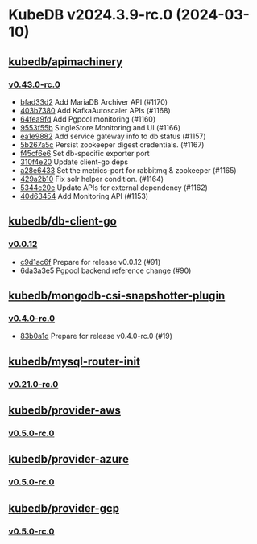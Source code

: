 # KubeDB v2024.3.9-rc.0 (2024-03-10)


## [kubedb/apimachinery](https://github.com/kubedb/apimachinery)

### [v0.43.0-rc.0](https://github.com/kubedb/apimachinery/releases/tag/v0.43.0-rc.0)

- [bfad33d2](https://github.com/kubedb/apimachinery/commit/bfad33d2e) Add MariaDB Archiver API (#1170)
- [403b7380](https://github.com/kubedb/apimachinery/commit/403b7380b) Add KafkaAutoscaler APIs (#1168)
- [64fea9fd](https://github.com/kubedb/apimachinery/commit/64fea9fd1) Add Pgpool monitoring (#1160)
- [9553f55b](https://github.com/kubedb/apimachinery/commit/9553f55ba) SingleStore Monitoring and UI (#1166)
- [ea1e9882](https://github.com/kubedb/apimachinery/commit/ea1e9882d) Add service gateway info to db status (#1157)
- [5b267a5c](https://github.com/kubedb/apimachinery/commit/5b267a5c4) Persist zookeeper digest credentials. (#1167)
- [f45cf6e6](https://github.com/kubedb/apimachinery/commit/f45cf6e65) Set db-specific exporter port
- [310f4e20](https://github.com/kubedb/apimachinery/commit/310f4e20d) Update client-go deps
- [a28e6433](https://github.com/kubedb/apimachinery/commit/a28e6433f) Set the metrics-port for rabbitmq & zookeeper (#1165)
- [429a2b10](https://github.com/kubedb/apimachinery/commit/429a2b10f) Fix solr helper condition. (#1164)
- [5344c20e](https://github.com/kubedb/apimachinery/commit/5344c20e4) Update APIs for external dependency (#1162)
- [40d63454](https://github.com/kubedb/apimachinery/commit/40d634543) Add Monitoring API (#1153)



## [kubedb/db-client-go](https://github.com/kubedb/db-client-go)

### [v0.0.12](https://github.com/kubedb/db-client-go/releases/tag/v0.0.12)

- [c9d1ac6f](https://github.com/kubedb/db-client-go/commit/c9d1ac6f) Prepare for release v0.0.12 (#91)
- [6da3a3e5](https://github.com/kubedb/db-client-go/commit/6da3a3e5) Pgpool backend reference change (#90)



## [kubedb/mongodb-csi-snapshotter-plugin](https://github.com/kubedb/mongodb-csi-snapshotter-plugin)

### [v0.4.0-rc.0](https://github.com/kubedb/mongodb-csi-snapshotter-plugin/releases/tag/v0.4.0-rc.0)

- [83b0a1d](https://github.com/kubedb/mongodb-csi-snapshotter-plugin/commit/83b0a1d) Prepare for release v0.4.0-rc.0 (#19)



## [kubedb/mysql-router-init](https://github.com/kubedb/mysql-router-init)

### [v0.21.0-rc.0](https://github.com/kubedb/mysql-router-init/releases/tag/v0.21.0-rc.0)




## [kubedb/provider-aws](https://github.com/kubedb/provider-aws)

### [v0.5.0-rc.0](https://github.com/kubedb/provider-aws/releases/tag/v0.5.0-rc.0)




## [kubedb/provider-azure](https://github.com/kubedb/provider-azure)

### [v0.5.0-rc.0](https://github.com/kubedb/provider-azure/releases/tag/v0.5.0-rc.0)




## [kubedb/provider-gcp](https://github.com/kubedb/provider-gcp)

### [v0.5.0-rc.0](https://github.com/kubedb/provider-gcp/releases/tag/v0.5.0-rc.0)




